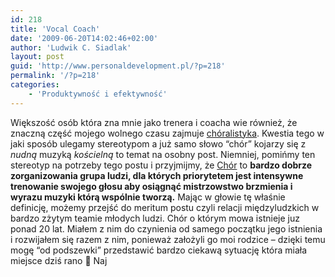 ```yaml
---
id: 218
title: 'Vocal Coach'
date: '2009-06-20T14:02:46+02:00'
author: 'Ludwik C. Siadlak'
layout: post
guid: 'http://www.personaldevelopment.pl/?p=218'
permalink: '/?p=218'
categories:
    - 'Produktywność i efektywność'
---
```


Większość osób która zna mnie jako trenera i coacha wie również, że znaczną część mojego wolnego czasu zajmuje [chóralistyka](http://pl.wikipedia.org/wiki/Collegium_Cantorum). Kwestia tego w jaki sposób ulegamy stereotypom a już samo słowo “chór” kojarzy się z *nudną* muzyką *kościelną* to temat na osobny post. Niemniej, pomińmy ten stereotyp na potrzeby tego postu i przyjmijmy, że [Chór](http://pl.wikipedia.org/wiki/Collegium_Cantorum) to **bardzo dobrze zorganizowania grupa ludzi, dla których priorytetem jest intensywne trenowanie swojego głosu aby osiągnąć mistrzowstwo brzmienia i wyrazu muzyki którą wspólnie tworzą.**  Mając w głowie tę właśnie definicję, możemy przejść do meritum postu czyli relacji międzyludzkich w bardzo zżytym teamie młodych ludzi. Chór o którym mowa istnieje juz ponad 20 lat. Miałem z nim do czynienia od samego początku jego istnienia i rozwijałem się razem z nim, ponieważ założyli go moi rodzice – dzięki temu mogę “od podszewki” przedstawić bardzo ciekawą sytuację która miała miejsce dziś rano 🙂 Naj